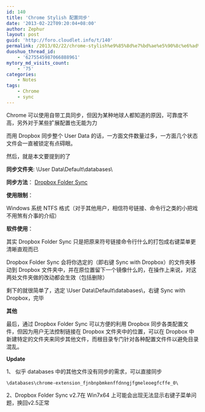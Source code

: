```yaml
---
id: 140
title: 'Chrome Stylish 配置同步'
date: '2013-02-22T09:20:04+08:00'
author: Zephur
layout: post
guid: 'http://foro.cloudlet.info/t/140'
permalink: /2013/02/22/chrome-stylish%e9%85%8d%e7%bd%ae%e5%90%8c%e6%ad%a5/
duoshuo_thread_id:
    - '6275545987066888961'
mytory_md_visits_count:
    - '75'
categories:
    - Notes
tags:
    - Chrome
    - sync
---
```


Chrome 可以使用自带工具同步，但因为某种地球人都知道的原因，可靠度不高，另外对于某些扩展配置也无能为力

而用 Dropbox 同步整个 User Data 的话，一方面文件数量过多，一方面几个状态文件会一直被锁定有点碍眼。

然后，就是本文要提到的了

<!-- more -->

**同步文件夹**: \\User Data\\Default\\databases\\

**同步方法**： [Dropbox Folder Sync ](http://satyadeepk.in/dropbox-folder-sync/)

**使用限制**：

Windows 系统 NTFS 格式（对于其他用户，相信符号链接、命令行之类的小把戏不用煞有介事的介绍）

**软件使用**：

其实 Dropbox Folder Sync 只是把原来符号链接命令行什么的打包成右键菜单更清晰直观而已

Dropbox Folder Sync 会将你选定的（即右键 Sync with Dropbox）的文件夹移动到 Dropbox 文件夹中，并在原位置留下一个镜像什么的，在操作上来说，对这两处文件夹做的改动都会生效（包括删除）

剩下的就很简单了，选定 \\User Data\\Default\\databases\\，右键 Sync with Dropbox，完毕

**其他**

最后，通过 Dropbox Folder Sync 可以方便的利用 Dropbox 同步各类配置文件，但因为用户无法控制链接在 Dropbox 文件夹中的位置，可以在 Dropbox 中新建特定的文件夹来同步其他文件，而根目录专门针对各种配置文件件以避免目录混乱。

**Update**

1、 似乎 databases 中的其他文件没有同步的需求，可以直接同步

`\databases\chrome-extension_fjnbnpbmkenffdnngjfgmeleoegfcffe_0\`

2、Dropbox Folder Sync v2.7在 Win7x64 上可能会出现无法显示右键子菜单问题，换回v2.5正常